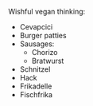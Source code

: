 Wishful vegan thinking: 
- Cevapcici
- Burger patties
- Sausages: 
  - Chorizo
  - Bratwurst
- Schnitzel
- Hack
- Frikadelle
- Fischfrika
